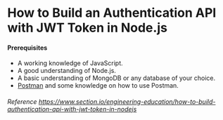 # How to Build an Authentication API with JWT Token in Node.js

<h4 id="prerequisites">Prerequisites</h4>
<ul>
<li>A working knowledge of JavaScript.</li>
<li>A good understanding of Node.js.</li>
<li>A basic understanding of MongoDB or any database of your choice.</li>
<li><a href="https://www.postman.com/">Postman</a> and some knowledge on how to use Postman.</li>
</ul>

###### Reference https://www.section.io/engineering-education/how-to-build-authentication-api-with-jwt-token-in-nodejs
